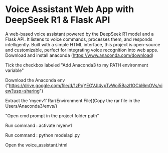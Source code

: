 # Voice Assistant Web App with DeepSeek R1 & Flask API
A web-based voice assistant powered by the DeepSeek R1 model and a Flask API. It listens to voice commands, processes them, and responds intelligently. Built with a simple HTML interface, this project is open-source and customizable, perfect for integrating voice recognition into web apps.
Download and install anaconda
(https://www.anaconda.com/download)

Tick the checkbox labeled "Add Anaconda3 to my PATH
environment variable"

Download the Anaconda env ("https://drive.google.com/file/d/1zPqYEOVJl4vpTvWoi5Bazl1OCbl6mOVs/view?usp=sharing")

Extract the ‘myenv1’ Rar(Environment File)(Copy the rar file in the Users/Anaconda3/envs/) 

"Open cmd prompt in the project folder path"

Run command : activate myenv1

Run command : python modelapi.py

Open the voice_assistant.html
